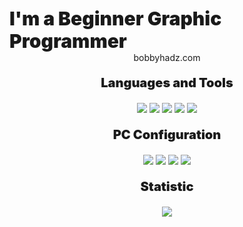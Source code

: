 <div style="align: center; font-weight: 900; font-size: 30px;">I'm a Beginner Graphic Programmer</div>

<div style='text-align: center;'>
  bobbyhadz.com
</div>


<p style="text-align: center; font-weight: 900; font-size: 20px;">Languages and Tools</p>
<p align="center" >
    <img src="https://img.shields.io/badge/-C++-090909?style=for-the-badge&logo=c%2B%2B&logoColor=blue&labelColor=black"/>
    <img src="https://img.shields.io/badge/-Lua-090909?style=for-the-badge&logo=lua&logoColor=blue&labelColor=black"/>
    <img src="https://img.shields.io/badge/-Rust-090909?style=for-the-badge&logo=rust&logoColor=orange&labelColor=black"/>
    <img src="https://img.shields.io/badge/-OPENGL-090909?style=for-the-badge&logo=opengl&logoColor=42aaff&labelColor=black"/>
    <img src="https://img.shields.io/badge/-Blender-090909?style=for-the-badge&logo=Blender&logoColor=orange&labelColor=black"/>
</p>

<p style="text-align: center; font-weight: 900; font-size: 20px;">PC Configuration</p>
<p align="center" >
    <img src="https://img.shields.io/badge/-void%20linux-090909?style=for-the-badge&logo=voidlinux&logoColor=%23008000&labelColor=black"/>
    <img src="https://img.shields.io/badge/-RX%20570-090909?style=for-the-badge&logo=amd&logoColor=red&labelColor=black"/>
    <img src="https://img.shields.io/badge/-Ryzen%205%203600-090909?style=for-the-badge&logo=amd&logoColor=red&labelColor=black"/>
    <img src="https://img.shields.io/badge/-hyprland-090909?style=for-the-badge&logo=hyprland&logoColor=%2330d5c8&labelColor=black"/>
</p>


<p style="text-align: center; font-weight: 900; font-size: 20px;">Statistic</p>
<p align="center" >  
    <img src="https://github-readme-stats.vercel.app/api/top-langs/?username=vdforever&layout=compact&theme=transparent&card_width=550"/>
</p>